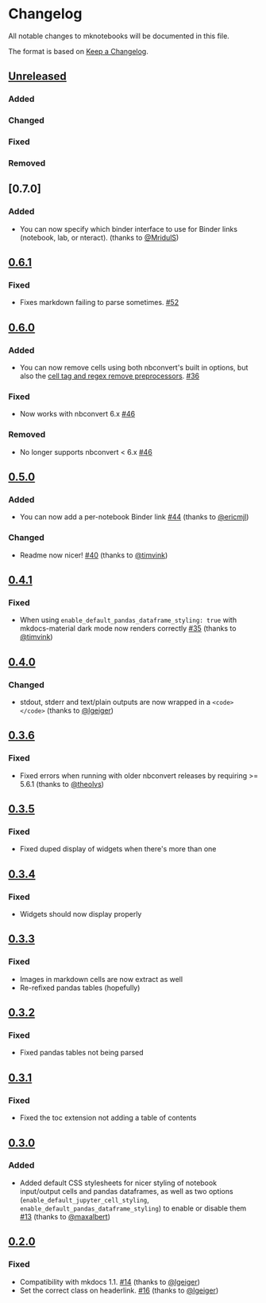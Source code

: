 # Changelog
All notable changes to mknotebooks will be documented in this file.

The format is based on [Keep a Changelog](https://keepachangelog.com/en/1.0.0/).

## [Unreleased]
### Added

### Changed


### Fixed


### Removed

## [0.7.0]
### Added
- You can now specify which binder interface to use for Binder links (notebook, lab, or nteract). (thanks to [@MridulS](https://github.com/MridulS))

## [0.6.1]
### Fixed
- Fixes markdown failing to parse sometimes. [#52](https://github.com/greenape/mknotebooks/issues/52)

## [0.6.0]
### Added
- You can now remove cells using both nbconvert's built in options, but also the [cell tag and regex remove preprocessors](https://nbconvert.readthedocs.io/en/latest/removing_cells.html). [#36](https://github.com/greenape/mknotebooks/issues/36)

### Fixed
- Now works with nbconvert 6.x [#46](https://github.com/greenape/mknotebooks/issues/46)

### Removed
- No longer supports nbconvert < 6.x [#46](https://github.com/greenape/mknotebooks/issues/46)

## [0.5.0]
### Added
- You can now add a per-notebook Binder link [#44](https://github.com/greenape/mknotebooks/pull/44) (thanks to [@ericmjl](https://github.com/ericmjl))

### Changed
- Readme now nicer! [#40](https://github.com/greenape/mknotebooks/pull/40) (thanks to [@timvink](https://github.com/timvink))

## [0.4.1]
### Fixed
- When using `enable_default_pandas_dataframe_styling: true` with mkdocs-material dark mode now renders correctly [#35](https://github.com/greenape/mknotebooks/issues/35) (thanks to [@timvink](https://github.com/timvink))

## [0.4.0]
### Changed
- stdout, stderr and text/plain outputs are now wrapped in a `<code></code>` (thanks to [@lgeiger](https://github.com/lgeiger))

## [0.3.6]
### Fixed
- Fixed errors when running with older nbconvert releases by requiring >=  5.6.1 (thanks to [@theolvs](https://github.com/theolvs))

## [0.3.5]
### Fixed
- Fixed duped display of widgets when there's more than one

## [0.3.4]
### Fixed
- Widgets should now display properly

## [0.3.3]
### Fixed
- Images in markdown cells are now extract as well
- Re-refixed pandas tables (hopefully)

## [0.3.2]
### Fixed
- Fixed pandas tables not being parsed

## [0.3.1]
### Fixed
- Fixed the toc extension not adding a table of contents

## [0.3.0]
### Added

- Added default CSS stylesheets for nicer styling of notebook input/output cells and pandas dataframes,
  as well as two options (`enable_default_jupyter_cell_styling`, `enable_default_pandas_dataframe_styling`)
  to enable or disable them [#13](https://github.com/greenape/mknotebooks/pull/13)  (thanks to [@maxalbert](https://github.com/maxalbert))

## [0.2.0]

### Fixed
- Compatibility with mkdocs 1.1. [#14](https://github.com/greenape/mknotebooks/pull/14) (thanks to [@lgeiger](https://github.com/lgeiger))
- Set the correct class on headerlink. [#16](https://github.com/greenape/mknotebooks/pull/16) (thanks to [@lgeiger](https://github.com/lgeiger))

[Unreleased]: https://github.com/greenape/mktheapidocs/compare/0.6.1...master
[0.6.1]: https://github.com/greenape/mktheapidocs/compare/0.6.0...0.6.1
[0.6.0]: https://github.com/greenape/mktheapidocs/compare/0.5.0...0.6.0
[0.5.0]: https://github.com/greenape/mktheapidocs/compare/0.4.1...0.5.0
[0.4.1]: https://github.com/greenape/mktheapidocs/compare/0.4.0...0.4.1
[0.4.0]: https://github.com/greenape/mktheapidocs/compare/0.3.6...0.4.0
[0.3.6]: https://github.com/greenape/mktheapidocs/compare/0.3.5...0.3.6
[0.3.5]: https://github.com/greenape/mktheapidocs/compare/0.3.4...0.3.5
[0.3.4]: https://github.com/greenape/mktheapidocs/compare/0.3.3...0.3.4
[0.3.3]: https://github.com/greenape/mktheapidocs/compare/0.3.2...0.3.3
[0.3.2]: https://github.com/greenape/mktheapidocs/compare/0.3.1...0.3.2
[0.3.1]: https://github.com/greenape/mktheapidocs/compare/0.3.0...0.3.1
[0.3.0]: https://github.com/greenape/mktheapidocs/compare/0.2.0...0.3.0
[0.2.0]: https://github.com/greenape/mktheapidocs/compare/0.1.16...0.2.0
